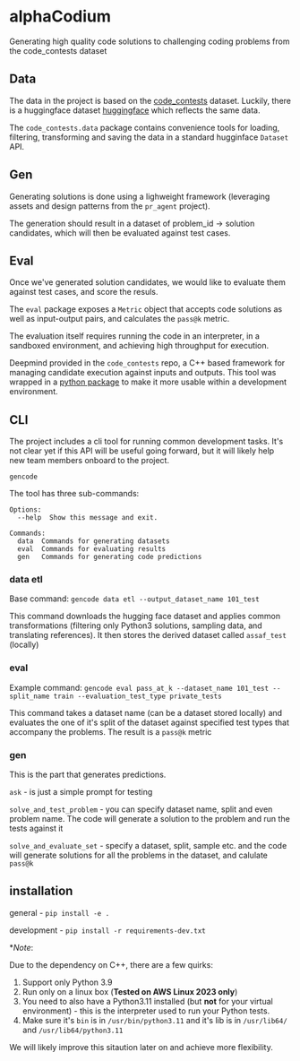 # alphaCodium

Generating high quality code solutions to challenging coding problems from the code_contests dataset

## Data

The data in the project is based on the [code_contests](https://github.com/google-deepmind/code_contests) dataset.
Luckily, there is a huggingface dataset [huggingface](https://huggingface.co/datasets/deepmind/code_contests) which reflects the same data.

The `code_contests.data` package contains convenience tools for loading, filtering, transforming and saving the data in a standard hugginface `Dataset` API.

## Gen

Generating solutions is done using a lighweight framework (leveraging assets and design patterns from the `pr_agent` project).

The generation should result in a dataset of problem_id -> solution candidates, which will then be evaluated against test cases.

## Eval

Once we've generated solution candidates, we would like to evaluate them against test cases, and score the resuls.

The `eval` package exposes a `Metric` object that accepts code solutions as well as input-output pairs, and calculates the `pass@k` metric.

The evaluation itself requires running the code in an interpreter, in a sandboxed environment, and achieving high throughput for execution.

Deepmind provided in the `code_contests` repo, a C++ based framework for managing candidate execution against inputs and outputs.
This tool was wrapped in a [python package](https://pypi.org/project/code-contests-tester/0.1.3/) to make it more usable within a development environment.

## CLI

The project includes a cli tool for running common development tasks.
It's not clear yet if this API will be useful going forward, but it will likely help new team members onboard to the project.

```gencode ```

The tool has three sub-commands:

```
Options:
  --help  Show this message and exit.

Commands:
  data  Commands for generating datasets
  eval  Commands for evaluating results
  gen   Commands for generating code predictions

```

### data etl
Base command: `gencode data etl --output_dataset_name 101_test`

This command downloads the hugging face dataset and applies common transformations (filtering only Python3 solutions, sampling data, and translating references).
It then stores the derived dataset called `assaf_test` (locally)

### eval
Example command: `gencode eval pass_at_k --dataset_name 101_test --split_name train --evaluation_test_type private_tests`

This command takes a dataset name (can be a dataset stored locally) and evaluates the  one of it's split of the dataset against specified test types that accompany the problems.
The result is a `pass@k` metric


### gen

This is the part that generates predictions.

`ask` - is just a simple prompt for testing

`solve_and_test_problem` - you can specify dataset name, split and even problem name. The code will generate a solution to the problem and run the tests against it

`solve_and_evaluate_set` - specify a dataset, split, sample etc. and the code will generate solutions for all the problems in the dataset, and calulate `pass@k`

## installation

general - `pip install -e .`

development - `pip install -r requirements-dev.txt`

**Note*:

Due to the dependency on C++, there are a few quirks:

1. Support only Python 3.9
2. Run only on a linux box  (**Tested on AWS Linux 2023 only**)
3. You need to also have a Python3.11 installed (but **not** for your virtual environment) - this is the interpreter used to run your Python tests.
4. Make sure it's `bin` is in `/usr/bin/python3.11` and it's lib is in `/usr/lib64/` and `/usr/lib64/python3.11`

We will likely improve this sitaution later on and achieve more flexibility.
